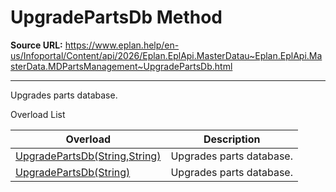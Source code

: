 # UpgradePartsDb Method

**Source URL:** https://www.eplan.help/en-us/Infoportal/Content/api/2026/Eplan.EplApi.MasterDatau~Eplan.EplApi.MasterData.MDPartsManagement~UpgradePartsDb.html

---

Upgrades parts database.

Overload List

| Overload | Description |
| --- | --- |
| [UpgradePartsDb(String,String)](Eplan.EplApi.MasterDatau~Eplan.EplApi.MasterData.MDPartsManagement~UpgradePartsDb(String,String).html) | Upgrades parts database. |
| [UpgradePartsDb(String)](Eplan.EplApi.MasterDatau~Eplan.EplApi.MasterData.MDPartsManagement~UpgradePartsDb(String).html) | Upgrades parts database. |
